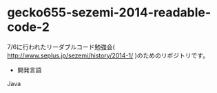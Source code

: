 gecko655-sezemi-2014-readable-code-2
====================================

7/6に行われたリーダブルコード勉強会( http://www.seplus.jp/sezemi/history/2014-1/ )のためのリポジトリです。


- 開発言語

Java
